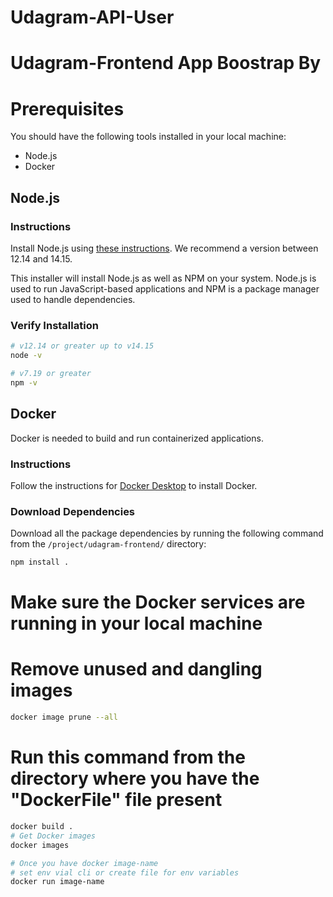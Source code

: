 # Udagram-API-User


# Udagram-Frontend App Boostrap By

# Prerequisites
You should have the following tools installed in your local machine:
* Node.js
* Docker

## Node.js
### Instructions
Install Node.js using [these instructions](https://nodejs.org/en/download/). We recommend a version between 12.14 and 14.15.

This installer will install Node.js as well as NPM on your system. Node.js is used to run JavaScript-based applications and NPM is a package manager used to handle dependencies.

### Verify Installation
```bash
# v12.14 or greater up to v14.15
node -v
```

```bash
# v7.19 or greater
npm -v
```

## Docker
Docker is needed to build and run containerized applications.

### Instructions
Follow the instructions for [Docker Desktop](https://docs.docker.com/desktop/#download-and-install) to install Docker.

### Download Dependencies
Download all the package dependencies by running the following command from the `/project/udagram-frontend/` directory:
```bash
npm install .
```

# Make sure the Docker services are running in your local machine
# Remove unused and dangling images
```bash
docker image prune --all
```
# Run this command from the directory where you have the "DockerFile" file present
```bash
docker build . 
# Get Docker images
docker images

# Once you have docker image-name 
# set env vial cli or create file for env variables
docker run image-name
```
